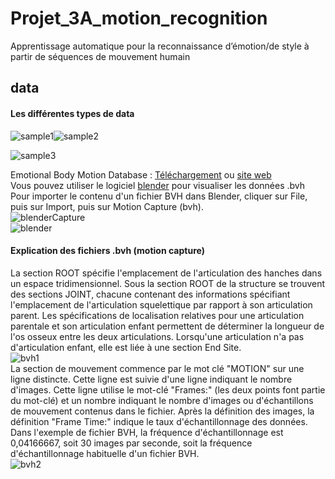 # Projet_3A_motion_recognition
Apprentissage automatique pour la reconnaissance d’émotion/de style à partir de séquences de mouvement humain        
## data              
#### Les différentes types de data            
<img alt="sample1" src="https://i.imgur.com/QxML83b.gif" /><img alt="sample2" src="https://i.imgur.com/vfge7DS.gif" />

<img alt="sample3" src="https://i.imgur.com/UvBM1gv.gif" />           
          
Emotional Body Motion Database : [Téléchargement](https://1drv.ms/u/s!Apv4Ke1FYz8zgQUBfj2P2jsgOC3z?e=klDEYn) ou [site web](http://ebmdb.tuebingen.mpg.de)     
Vous pouvez utiliser le logiciel [blender](https://www.blender.org) pour visualiser les données .bvh      
Pour importer le contenu d'un fichier BVH dans Blender, cliquer sur File,  puis sur Import, puis sur Motion Capture (bvh).      
![blenderCapture](http://ekladata.com/BKdqaxtZPpGUTAIPuSnSrxOSbsI@250x322.jpg)       
<img alt="blender" src="" />                                        
#### Explication des fichiers .bvh (motion capture)       
             
La section ROOT spécifie l'emplacement de l'articulation des hanches dans un espace tridimensionnel. Sous la section ROOT de la structure se trouvent des sections JOINT, chacune contenant des informations spécifiant l'emplacement de l'articulation squelettique par rapport à son articulation parent. Les spécifications de localisation relatives pour une articulation parentale et son articulation enfant permettent de déterminer la longueur de l'os osseux entre les deux articulations. Lorsqu'une articulation n'a pas d'articulation enfant, elle est liée à une section End Site.       
<img alt="bvh1" src="http://www.cs.cityu.edu.hk/~howard/Teaching/CS4185-5185-2007-SemA/Group12/Terence/BVH%20file%20(part%201).jpg" />     
La section de mouvement commence par le mot clé "MOTION" sur une ligne distincte. Cette ligne est suivie d'une ligne indiquant le nombre d'images. Cette ligne utilise le mot-clé "Frames:" (les deux points font partie du mot-clé) et un nombre indiquant le nombre d'images ou d'échantillons de mouvement contenus dans le fichier. Après la définition des images, la définition "Frame Time:" indique le taux d'échantillonnage des données. Dans l'exemple de fichier BVH, la fréquence d'échantillonnage est 0,04166667, soit 30 images par seconde, soit la fréquence d'échantillonnage habituelle d'un fichier BVH.         
<img alt="bvh2" src="http://www.cs.cityu.edu.hk/~howard/Teaching/CS4185-5185-2007-SemA/Group12/Terence/BVH%20file%20(part%202).jpg" />     







